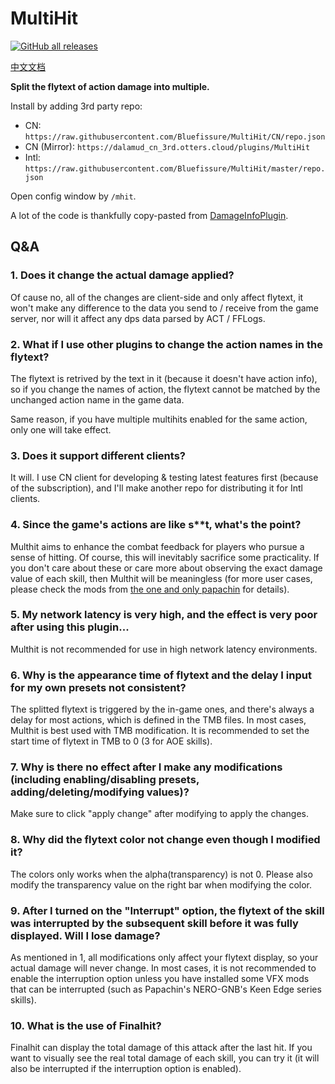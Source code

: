 # MultiHit

[![GitHub all releases](https://img.shields.io/github/downloads/Bluefissure/MultiHit/total?color=green)](https://github.com/Bluefissure/MultiHit/releases)

[中文文档](https://github.com/Bluefissure/MultiHit/blob/CN/README_zh.md)

**Split the flytext of action damage into multiple.**

Install by adding 3rd party repo:
- CN: `https://raw.githubusercontent.com/Bluefissure/MultiHit/CN/repo.json`
- CN (Mirror): `https://dalamud_cn_3rd.otters.cloud/plugins/MultiHit`
- Intl: `https://raw.githubusercontent.com/Bluefissure/MultiHit/master/repo.json`

Open config window by `/mhit`.

A lot of the code is thankfully copy-pasted from [DamageInfoPlugin](https://github.com/lmcintyre/DamageInfoPlugin).


## Q&A

### 1. Does it change the actual damage applied?
Of cause no, all of the changes are client-side and only affect flytext, it won't make any difference to the data you send to / receive from the game server, nor will it affect any dps data parsed by ACT / FFLogs.

### 2. What if I use other plugins to change the action names in the flytext?
The flytext is retrived by the text in it (because it doesn't have action info), so if you change the names of action, the flytext cannot be matched by the unchanged action name in the game data.

Same reason, if you have multiple multihits enabled for the same action, only one will take effect.

### 3. Does it support different clients?
It will. I use CN client for developing & testing latest features first (because of the subscription), and I'll make another repo for distributing it for Intl clients. 

### 4. Since the game's actions are like s**t, what's the point?
Multhit aims to enhance the combat feedback for players who pursue a sense of hitting. Of course, this will inevitably sacrifice some practicality. If you don't care about these or care more about observing the exact damage value of each skill, then Multhit will be meaningless (for more user cases, please check the mods from [the one and only papachin](https://www.youtube.com/c/papapachin) for details).

### 5. My network latency is very high, and the effect is very poor after using this plugin...
Multhit is not recommended for use in high network latency environments.

### 6. Why is the appearance time of flytext and the delay I input for my own presets not consistent?
The splitted flytext is triggered by the in-game ones, and there's always a delay for most actions, which is defined in the TMB files.
In most cases, Multhit is best used with TMB modification. It is recommended to set the start time of flytext in TMB to 0 (3 for AOE skills).

### 7. Why is there no effect after I make any modifications (including enabling/disabling presets, adding/deleting/modifying values)?
Make sure to click "apply change" after modifying to apply the changes.

### 8. Why did the flytext color not change even though I modified it?
The colors only works when the alpha(transparency) is not 0. Please also modify the transparency value on the right bar when modifying the color.

### 9. After I turned on the "Interrupt" option, the flytext of the skill was interrupted by the subsequent skill before it was fully displayed. Will I lose damage?
As mentioned in 1, all modifications only affect your flytext display, so your actual damage will never change. In most cases, it is not recommended to enable the interruption option unless you have installed some VFX mods that can be interrupted (such as Papachin's NERO-GNB's Keen Edge series skills).

### 10. What is the use of Finalhit?
Finalhit can display the total damage of this attack after the last hit. If you want to visually see the real total damage of each skill, you can try it (it will also be interrupted if the interruption option is enabled).

